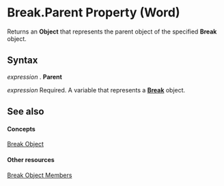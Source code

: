 
# Break.Parent Property (Word)

Returns an  **Object** that represents the parent object of the specified **Break** object.


## Syntax

 _expression_ . **Parent**

 _expression_ Required. A variable that represents a **[Break](771ba998-c22e-3cf0-fab7-af9329793855.md)** object.


## See also


#### Concepts


[Break Object](771ba998-c22e-3cf0-fab7-af9329793855.md)
#### Other resources


[Break Object Members](f638346c-0ce6-476f-b78f-7e7616e56eb5.md)
